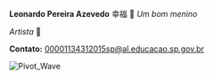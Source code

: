 


**Leonardo Pereira Azevedo**   幸福   👾  _Um bom menino_

_Artista_ 💫

**Contato:** 00001134312015sp@al.educacao.sp.gov.br



![Pivot_Wave](https://github.com/user-attachments/assets/22cb4283-9ee9-4f90-8b35-d3d25adefd13)


